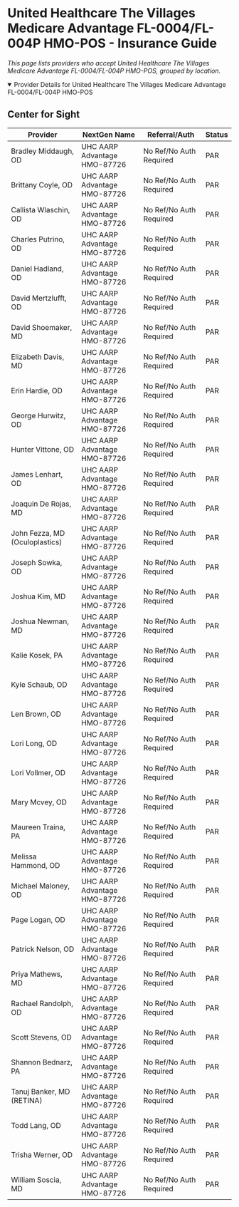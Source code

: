 # United Healthcare The Villages Medicare Advantage FL-0004/FL-004P HMO-POS - Insurance Guide

*This page lists providers who accept United Healthcare The Villages Medicare Advantage FL-0004/FL-004P HMO-POS, grouped by location.*

<details open><summary>Provider Details for United Healthcare The Villages Medicare Advantage FL-0004/FL-004P HMO-POS</summary>

## Center for Sight

| Provider | NextGen Name | Referral/Auth | Status |
|----------|-------------|--------------|--------|
| Bradley Middaugh, OD | UHC AARP Advantage HMO-87726 | No Ref/No Auth Required | PAR |
| Brittany Coyle, OD | UHC AARP Advantage HMO-87726 | No Ref/No Auth Required | PAR |
| Callista Wlaschin, OD | UHC AARP Advantage HMO-87726 | No Ref/No Auth Required | PAR |
| Charles Putrino, OD | UHC AARP Advantage HMO-87726 | No Ref/No Auth Required | PAR |
| Daniel Hadland, OD | UHC AARP Advantage HMO-87726 | No Ref/No Auth Required | PAR |
| David Mertzlufft, OD | UHC AARP Advantage HMO-87726 | No Ref/No Auth Required | PAR |
| David Shoemaker, MD | UHC AARP Advantage HMO-87726 | No Ref/No Auth Required | PAR |
| Elizabeth Davis, MD | UHC AARP Advantage HMO-87726 | No Ref/No Auth Required | PAR |
| Erin Hardie, OD | UHC AARP Advantage HMO-87726 | No Ref/No Auth Required | PAR |
| George Hurwitz, OD | UHC AARP Advantage HMO-87726 | No Ref/No Auth Required | PAR |
| Hunter Vittone, OD | UHC AARP Advantage HMO-87726 | No Ref/No Auth Required | PAR |
| James Lenhart, OD | UHC AARP Advantage HMO-87726 | No Ref/No Auth Required | PAR |
| Joaquin De Rojas, MD | UHC AARP Advantage HMO-87726 | No Ref/No Auth Required | PAR |
| John Fezza, MD (Oculoplastics) | UHC AARP Advantage HMO-87726 | No Ref/No Auth Required | PAR |
| Joseph Sowka, OD | UHC AARP Advantage HMO-87726 | No Ref/No Auth Required | PAR |
| Joshua Kim, MD | UHC AARP Advantage HMO-87726 | No Ref/No Auth Required | PAR |
| Joshua Newman, MD | UHC AARP Advantage HMO-87726 | No Ref/No Auth Required | PAR |
| Kalie Kosek, PA | UHC AARP Advantage HMO-87726 | No Ref/No Auth Required | PAR |
| Kyle Schaub, OD | UHC AARP Advantage HMO-87726 | No Ref/No Auth Required | PAR |
| Len Brown, OD | UHC AARP Advantage HMO-87726 | No Ref/No Auth Required | PAR |
| Lori Long, OD | UHC AARP Advantage HMO-87726 | No Ref/No Auth Required | PAR |
| Lori Vollmer, OD | UHC AARP Advantage HMO-87726 | No Ref/No Auth Required | PAR |
| Mary Mcvey, OD | UHC AARP Advantage HMO-87726 | No Ref/No Auth Required | PAR |
| Maureen Traina, PA | UHC AARP Advantage HMO-87726 | No Ref/No Auth Required | PAR |
| Melissa Hammond, OD | UHC AARP Advantage HMO-87726 | No Ref/No Auth Required | PAR |
| Michael Maloney, OD | UHC AARP Advantage HMO-87726 | No Ref/No Auth Required | PAR |
| Page Logan, OD | UHC AARP Advantage HMO-87726 | No Ref/No Auth Required | PAR |
| Patrick Nelson, OD | UHC AARP Advantage HMO-87726 | No Ref/No Auth Required | PAR |
| Priya Mathews, MD | UHC AARP Advantage HMO-87726 | No Ref/No Auth Required | PAR |
| Rachael Randolph, OD | UHC AARP Advantage HMO-87726 | No Ref/No Auth Required | PAR |
| Scott Stevens, OD | UHC AARP Advantage HMO-87726 | No Ref/No Auth Required | PAR |
| Shannon Bednarz, PA | UHC AARP Advantage HMO-87726 | No Ref/No Auth Required | PAR |
| Tanuj Banker, MD (RETINA) | UHC AARP Advantage HMO-87726 | No Ref/No Auth Required | PAR |
| Todd Lang, OD | UHC AARP Advantage HMO-87726 | No Ref/No Auth Required | PAR |
| Trisha Werner, OD | UHC AARP Advantage HMO-87726 | No Ref/No Auth Required | PAR |
| William Soscia, MD | UHC AARP Advantage HMO-87726 | No Ref/No Auth Required | PAR |

</details>

